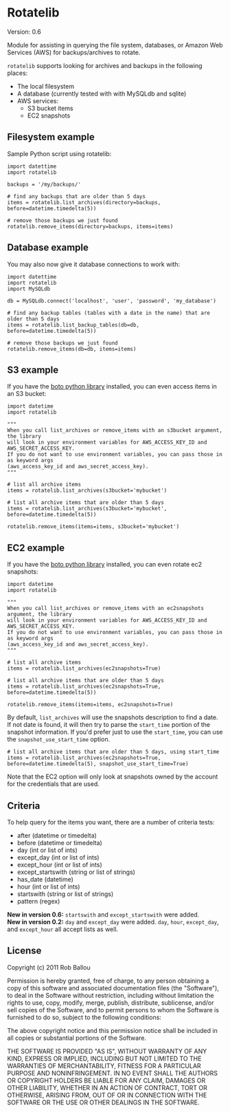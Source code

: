 # Rotatelib

Version: 0.6

Module for assisting in querying the file system, databases, or Amazon Web Services (AWS) for backups/archives to rotate.

`rotatelib` supports looking for archives and backups in the following places:

- The local filesystem
- A database (currently tested with with MySQLdb and sqlite)
- AWS services:
  - S3 bucket items
  - EC2 snapshots

## Filesystem example

Sample Python script using rotatelib:

    import datettime
    import rotatelib

    backups = '/my/backups/'

    # find any backups that are older than 5 days
    items = rotatelib.list_archives(directory=backups, before=datetime.timedelta(5))

    # remove those backups we just found
    rotatelib.remove_items(directory=backups, items=items)

## Database example

You may also now give it database connections to work with:

    import datettime
    import rotatelib
    import MySQLdb

    db = MySQLdb.connect('localhost', 'user', 'password', 'my_database')

    # find any backup tables (tables with a date in the name) that are older than 5 days
    items = rotatelib.list_backup_tables(db=db, before=datetime.timedelta(5))

    # remove those backups we just found
    rotatelib.remove_items(db=db, items=items)

## S3 example

If you have the [boto python library][1] installed, you can even access items in an S3 
bucket:

    import datetime
    import rotatelib
    
    """
    When you call list_archives or remove_items with an s3bucket argument, the library
    will look in your environment variables for AWS_ACCESS_KEY_ID and AWS_SECRET_ACCESS_KEY.
    If you do not want to use environment variables, you can pass those in as keyword args
    (aws_access_key_id and aws_secret_access_key).
    """
    
    # list all archive items
    items = rotatelib.list_archives(s3bucket='mybucket')
    
    # list all archive items that are older than 5 days
    items = rotatelib.list_archives(s3bucket='mybucket', before=datetime.timedelta(5))
    
    rotatelib.remove_items(items=items, s3bucket='mybucket')

## EC2 example

If you have the [boto python library][1] installed, you can even rotate ec2 snapshots:

    import datetime
    import rotatelib
    
    """
    When you call list_archives or remove_items with an ec2snapshots argument, the library
    will look in your environment variables for AWS_ACCESS_KEY_ID and AWS_SECRET_ACCESS_KEY.
    If you do not want to use environment variables, you can pass those in as keyword args
    (aws_access_key_id and aws_secret_access_key).
    """
    
    # list all archive items
    items = rotatelib.list_archives(ec2snapshots=True)
    
    # list all archive items that are older than 5 days
    items = rotatelib.list_archives(ec2snapshots=True, before=datetime.timedelta(5))
    
    rotatelib.remove_items(items=items, ec2snapshots=True)

By default, `list_archives` will use the snapshots description to find a date. If not date is found,
it will then try to parse the `start_time` portion of the snapshot information. If you'd prefer just
to use the `start_time`, you can use the `snapshot_use_start_time` option.

    # list all archive items that are older than 5 days, using start_time
    items = rotatelib.list_archives(ec2snapshots=True, before=datetime.timedelta(5), snapshot_use_start_time=True)

Note that the EC2 option will only look at snapshots owned by the account for the credentials that are 
used.

## Criteria

To help query for the items you want, there are a number of criteria tests:

  - after (datetime or timedelta)
  - before (datetime or timedelta)
  - day (int or list of ints)
  - except_day (int or list of ints)
  - except_hour (int or list of ints)
  - except_startswith (string or list of strings)
  - has_date (datetime)
  - hour (int or list of ints)
  - startswith (string or list of strings)
  - pattern (regex)

**New in version 0.6:** `startswith` and `except_startswith` were added.  
**New in version 0.2:** `day` and `except_day` were added. `day`, `hour`, `except_day`, and `except_hour` all accept lists as well.

## License

Copyright (c) 2011 Rob Ballou

Permission is hereby granted, free of charge, to any person obtaining a copy
of this software and associated documentation files (the "Software"), to deal
in the Software without restriction, including without limitation the rights
to use, copy, modify, merge, publish, distribute, sublicense, and/or sell
copies of the Software, and to permit persons to whom the Software is
furnished to do so, subject to the following conditions:

The above copyright notice and this permission notice shall be included in
all copies or substantial portions of the Software.

THE SOFTWARE IS PROVIDED "AS IS", WITHOUT WARRANTY OF ANY KIND, EXPRESS OR
IMPLIED, INCLUDING BUT NOT LIMITED TO THE WARRANTIES OF MERCHANTABILITY,
FITNESS FOR A PARTICULAR PURPOSE AND NONINFRINGEMENT. IN NO EVENT SHALL THE
AUTHORS OR COPYRIGHT HOLDERS BE LIABLE FOR ANY CLAIM, DAMAGES OR OTHER
LIABILITY, WHETHER IN AN ACTION OF CONTRACT, TORT OR OTHERWISE, ARISING FROM,
OUT OF OR IN CONNECTION WITH THE SOFTWARE OR THE USE OR OTHER DEALINGS IN
THE SOFTWARE.

[1]: http://boto.cloudhackers.com/
